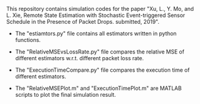 This repository contains  simulation codes for the paper "Xu, L., Y. Mo, and L. Xie, Remote State Estimation with Stochastic Event-triggered Sensor Schedule in the Presence of Packet Drops. submitted, 2019".

- The "estiamtors.py" file contains all estimators written in python functions.

- The "RelativeMSEvsLossRate.py" file compares the relative MSE of different estimators w.r.t. different packet loss rate.

- The "ExecutionTimeCompare.py" file compares the execution time of different estimators.

- The "RelativeMSEPlot.m" and "ExecutionTimePlot.m" are MATLAB scripts to plot the final simulation result.

